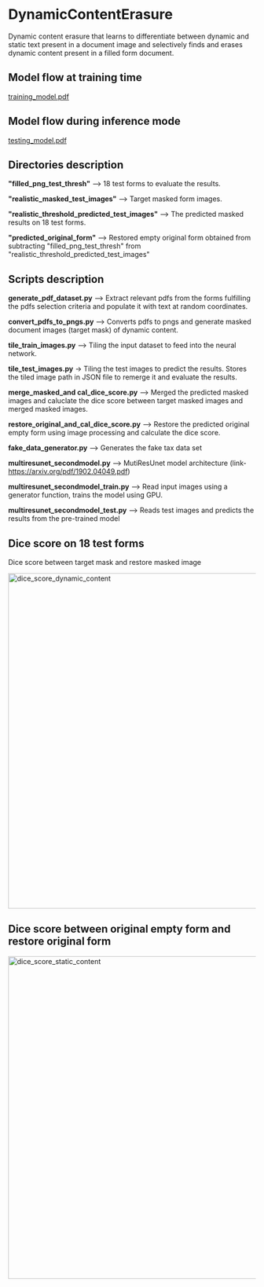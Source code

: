 # DynamicContentErasure

Dynamic content erasure that learns to differentiate between dynamic and static text present in a document image and selectively finds and erases dynamic content present in a filled form document.

## Model flow at training time

[training_model.pdf](https://github.com/anandkr123/DynamicContentErasure/files/6322903/training_model.pdf)


## Model flow during inference mode

[testing_model.pdf](https://github.com/anandkr123/DynamicContentErasure/files/6322904/testing_model.pdf)

## Directories description

**"filled_png_test_thresh"**                    --> 18 test forms to evaluate the results.

**"realistic_masked_test_images"**              --> Target masked form images.

**"realistic_threshold_predicted_test_images"** --> The predicted masked results on 18 test forms.

**"predicted_original_form"**                   --> Restored empty original form obtained from subtracting "filled_png_test_thresh" from       "realistic_threshold_predicted_test_images"             


## Scripts description

**generate_pdf_dataset.py**      --> Extract relevant pdfs from the forms fulfilling the pdfs selection criteria and populate it with text at random coordinates.

**convert_pdfs_to_pngs.py**     --> Converts pdfs to pngs and generate masked document images (target mask) of dynamic content.

**tile_train_images.py**         --> Tiling the input dataset to feed into the neural network.

**tile_test_images.py**        -> Tiling the test images to predict the results. Stores the tiled image path in JSON file to remerge it and evaluate the results.

**merge_masked_and cal_dice_score.py**  --> Merged the predicted masked images and caluclate the dice score between target masked images and merged masked images.

**restore_original_and_cal_dice_score.py** --> Restore the predicted original empty form using image processing and calculate the dice score.

**fake_data_generator.py**       --> Generates the fake tax data set

**multiresunet_secondmodel.py**  --> MutiResUnet model architecture (link- https://arxiv.org/pdf/1902.04049.pdf)

**multiresunet_secondmodel_train.py**   --> Read input images using a generator function, trains the model using GPU.

**multiresunet_secondmodel_test.py**    --> Reads test images and predicts the results from the pre-trained model


## Dice score on 18 test forms

Dice score between target mask and restore masked image

<img width="683" alt="dice_score_dynamic_content" src="https://user-images.githubusercontent.com/23450113/114979647-8e4d3780-9e8b-11eb-8cdb-8ad7e99b41fb.png">

## Dice score between original empty form and restore original form

<img width="657" alt="dice_score_static_content" src="https://user-images.githubusercontent.com/23450113/114979651-8f7e6480-9e8b-11eb-8867-20a1ff74301a.png">
